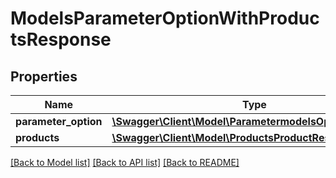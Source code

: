 # ModelsParameterOptionWithProductsResponse

## Properties
Name | Type | Description | Notes
------------ | ------------- | ------------- | -------------
**parameter_option** | [**\Swagger\Client\Model\ParametermodelsOptionResponse**](ParametermodelsOptionResponse.md) |  | [optional] 
**products** | [**\Swagger\Client\Model\ProductsProductResponse[]**](ProductsProductResponse.md) |  | [optional] 

[[Back to Model list]](../README.md#documentation-for-models) [[Back to API list]](../README.md#documentation-for-api-endpoints) [[Back to README]](../README.md)


